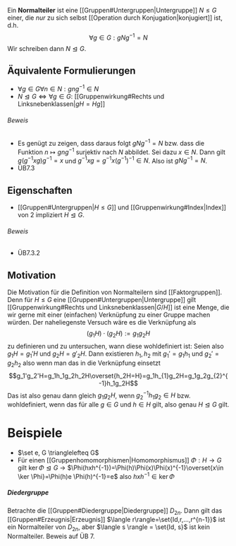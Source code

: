 Ein **Normalteiler** ist eine [[Gruppen#Untergruppen|Untergruppe]] $N \leq G$ einer, die *nur* zu sich selbst [[Operation durch Konjugation|konjugiert]] ist, d.h. $$\forall g\in G:gNg^{-1}=N$$Wir schreiben dann $N\trianglelefteq G$.

## Äquivalente Formulierungen
- $\forall g \in G\forall n \in N:gng^{-1}\in N$
- $N \trianglelefteq G \iff \forall g\in G:$ [[Gruppenwirkung#Rechts und Linksnebenklassen|$gH=Hg$]] 

###### Beweis
- Es genügt zu zeigen, dass daraus folgt $gNg^{-1}=N$ bzw. dass die Funktion $n\mapsto gng^{-1}$ surjektiv nach $N$ abbildet. Sei dazu $x\in N$. Dann gilt $g(g^{-1}xg)g^{-1}=x$ und $g^{-1}xg=g^{-1}x(g^{-1})^{-1}\in N$. Also ist $gNg^{-1}=N$.
- ÜB7.3

## Eigenschaften
- [[Gruppen#Untergruppen|$H \leq G$]] und [[Gruppenwirkung#Index|Index]] von 2 impliziert $H \trianglelefteq G$.

###### Beweis
- ÜB7.3.2

## Motivation
Die Motivation für die Definition von Normalteilern sind [[Faktorgruppen]]. Denn für $H \leq G$ eine [[Gruppen#Untergruppen|Untergruppe]] gilt [[Gruppenwirkung#Rechts und Linksnebenklassen|$G/H$]] ist eine Menge, die wir gerne mit einer (einfachen) Verknüpfung zu einer Gruppe machen würden. Der naheliegenste Versuch wäre es die Verknüpfung als $$(g_{1}H)\cdot(g_{2}H):=g_{1}g_{2}H$$zu definieren und zu untersuchen, wann diese wohldefiniert ist:
Seien also $g_1 H=g_1'H$ und $g_{2}H=g'_{2}H$. Dann existieren $h_{1},h_{2}$ mit $g_1'=g_1h_1$ und $g_2'=g_2h_2$ also wenn man das in die Verknüpfung einsetzt $$g_1'g_2'H=g_1h_1g_2h_2H\overset{h_2H=H}=g_1h_{1}g_2H=g_1g_2g_{2}^{-1}h_1g_2H$$Das ist also genau dann gleich $g_{1}g_{2}H$, wenn $g_{2}^{-1}h_{1}g_{2}\in H$ bzw. wohldefiniert, wenn das für alle $g\in G$ und $h\in H$ gilt, also genau $H \trianglelefteq G$ gilt.
# Beispiele
- $\set e, G \trianglelefteq G$ 
- Für einen [[Gruppenhomomorphismen|Homomorphismus]] $\Phi:H \rightarrow G$ gilt $\ker \Phi \trianglelefteq G$
	-> $\Phi(hxh^{-1})=\Phi(h)\Phi(x)\Phi(x)^{-1}\overset{x\in \ker \Phi}=\Phi(h)e \Phi(h)^{-1}=e$ also $hxh^{-1}\in \ker \Phi$
	
##### Diedergruppe
Betrachte die [[Gruppen#Diedergruppe|Diedergruppe]] $D_{2n}$. Dann gilt das [[Gruppen#Erzeugnis|Erzeugnis]] $\langle r\rangle=\set{Id,r,...,r^{n-1}}$ ist ein Normalteiler von $D_{2n}$, aber $\langle s \rangle = \set{Id, s}$ ist kein Normalteiler.
Beweis auf ÜB 7.

